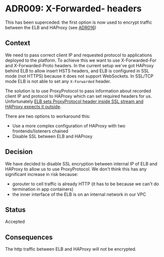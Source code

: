 # ADR009: X-Forwarded- headers

This has been superceded: the first option is now used to encrypt traffic
between the ELB and HAProxy (see [ADR016](../ADR016-end-to-end-encryption))

## Context

We need to pass correct client IP and requested protocol to applications deployed to the platform. To achieve this we want to use X-Forwarded-For and X-Forwarded-Proto headers.
In the current setup we've got HAProxy behind ELB to allow insert HSTS headers, and ELB is configured in SSL mode (not HTTPS) because it does not support WebSockets. In SSL/TCP mode ELB is not able to set any `X-Forwarded` header.

The solution is to use ProxyProtocol to pass information about recorded client IP and protocol to HAProxy which can set required headers for us. Unfortunately [ELB sets ProxyProtocol header inside SSL stream and HAProxy expects it outside](http://serverfault.com/questions/775010/aws-elb-with-ssl-backend-adds-proxy-protocol-inside-ssl-stream).

There are two options to workaround this:

 * Use a more complex configuration of HAProxy with two frontends/listeners chained
 * Disable SSL between ELB and HAProxy


## Decision

We have decided to disable SSL encryption between internal IP of ELB and HAProxy to allow us to use ProxyProtocol.
We don't think this has any significant increase in risk because:

* gorouter to cell traffic is already HTTP (it has to be because we can't do termination in app containers)
* the inner interface of the ELB is on an internal network in our VPC

## Status

Accepted

## Consequences

The http traffic between ELB and HAProxy will not be encrypted.
